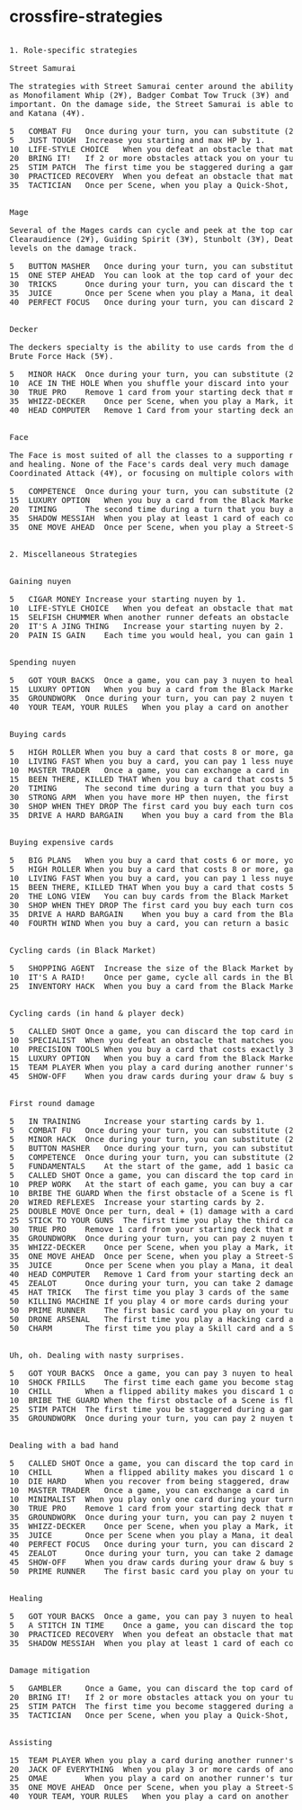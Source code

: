 # crossfire-strategies

<pre>

1. Role-specific strategies

Street Samurai

The strategies with Street Samurai center around the ability to draw obstacles from other player to itself, using cards such
as Monofilament Whip (2¥), Badger Combat Tow Truck (3¥) and Aztechnology Striker (9¥). Due to this, high stamina is especially 
important. On the damage side, the Street Samurai is able to do heavy black damage to multiple opponents using Remington Roomsweeper (3¥) 
and Katana (4¥).

5	COMBAT FU	Once during your turn, you can substitute (2) for a (Black) when applying damage.
5	JUST TOUGH	Increase you starting and max HP by 1.
10	LIFE-STYLE CHOICE	When you defeat an obstacle that matches your main role color, its nuyen total increases by 1.
20	BRING IT!	If 2 or more obstacles attack you on your turn, reduce the total damage you take by 1.
25	STIM PATCH	The first time you be staggered during a game, go to 1HP instead.
30	PRACTICED RECOVERY	When you defeat an obstacle that matches your main role color, heal 1 HP.
35	TACTICIAN	Once per Scene, when you play a Quick-Shot, move an obstacle facing one runner to face another runner.


Mage 

Several of the Mages cards can cycle and peek at the top cards in the player's deck. Such cards are Clairvoyance (2¥), 
Clearaudience (2¥), Guiding Spirit (3¥), Stunbolt (3¥), Deathtouch (4¥). The rest of the Mages cards can deal damage to whole 
levels on the damage track.

5	BUTTON MASHER	Once during your turn, you can substitute (2) for a (Blue) when applying damage.
15	ONE STEP AHEAD	You can look at the top card of your deck anytime. (Doing so can't cause you to shuffle your deck.)
30	TRICKS		Once during your turn, you can discard the top card of your deck.
35	JUICE		Once per Scene when you play a Mana, it deals + (2) damage.
40	PERFECT FOCUS	Once during your turn, you can discard 2 cards of the same color to return another card of that color from your discard to your hand.


Decker

The deckers specialty is the ability to use cards from the discard pile, such as Jacked In (3¥), Retrieval Agent (4¥) and 
Brute Force Hack (5¥).

5	MINOR HACK	Once during your turn, you can substitute (2) for a (Green) when applying damage.
10	ACE IN THE HOLE	When you shuffle your discard into your deck, you can leave one non-basic card in your discard.
30	TRUE PRO	Remove 1 card from your starting deck that matches your main role color. Replace it with a 2-cost card of that color.
35	WHIZZ-DECKER	Once per Scene, when you play a Mark, it does 1 extra damage of any color.
40	HEAD COMPUTER	Remove 1 Card from your starting deck and replace it with a JACKED-IN.


Face

The Face is most suited of all the classes to a supporting role, with specialty in gaining discounts when buying cards
and healing. None of the Face's cards deal very much damage by themselves, but combining forces with other players using 
Coordinated Attack (4¥), or focusing on multiple colors with Press the Advantage (5¥) can deal much damage, but are highly situational.

5	COMPETENCE	Once during your turn, you can substitute (2) for a (Red) when applying damage.
15	LUXURY OPTION	When you buy a card from the Black Market, you can pay 1 more nuyen to draw a card.
20	TIMING		The second time during a turn that you buy a card that matches your main role color, pay 1 less nuyen.
35	SHADOW MESSIAH	When you play at least 1 card of each color on your turn, heal 1 HP.
35	ONE MOVE AHEAD	Once per Scene, when you play a Street-Smarts, choose another runner. That runner draws 1 card.


2. Miscellaneous Strategies


Gaining nuyen

5	CIGAR MONEY	Increase your starting nuyen by 1.
10	LIFE-STYLE CHOICE	When you defeat an obstacle that matches your main role color, its nuyen total increases by 1.
15	SELFISH CHUMMER	When another runner defeats an obstacle facing you, gain nuyen equal to the current runner's share instead of your normal share.
20	IT'S A JING THING	Increase your starting nuyen by 2.
20	PAIN IS GAIN	Each time you would heal, you can gain 1 nuyen instead.


Spending nuyen

5	GOT YOUR BACKS	Once a game, you can pay 3 nuyen to heal a staggered runner 1HP.
15	LUXURY OPTION	When you buy a card from the Black Market, you can pay 1 more nuyen to draw a card.
35	GROUNDWORK	Once during your turn, you can pay 2 nuyen to draw 1 card.
40	YOUR TEAM, YOUR RULES	When you play a card on another runner's turn, you can pay 1 nuyen to draw 1 card.


Buying cards

5	HIGH ROLLER	When you buy a card that costs 8 or more, gain 2 nuyen.
10	LIVING FAST	When you buy a card, you can pay 1 less nuyen if you put the card into your discard instead of your hand.
10	MASTER TRADER	Once a game, you can exchange a card in your hand with a card in the Black Market that has the same cost.
15	BEEN THERE, KILLED THAT	When you buy a card that costs 5 or more and matches your main role color, pay 1 less nuyen.
20	TIMING		The second time during a turn that you buy a card that matches your main role color, pay 1 less nuyen.
30	STRONG ARM	When you have more HP then nuyen, the first card you buy each turn costs 1 less nuyen.
30	SHOP WHEN THEY DROP	The first card you buy each turn costs 1 less nuyen if it matches the color of an obstacle you defeated that turn.
35	DRIVE A HARD BARGAIN	When you buy a card from the Black Market, you can put another card that costs at least 3 less than it from the Market into your discard.


Buying expensive cards

5	BIG PLANS	When you buy a card that costs 6 or more, you can move an obstacle facing a runner.
5	HIGH ROLLER	When you buy a card that costs 8 or more, gain 2 nuyen.
10	LIVING FAST	When you buy a card, you can pay 1 less nuyen if you put the card into your discard instead of your hand.
15	BEEN THERE, KILLED THAT	When you buy a card that costs 5 or more and matches your main role color, pay 1 less nuyen.
20	THE LONG VIEW	You can buy cards from the Black Market discard.
30	SHOP WHEN THEY DROP	The first card you buy each turn costs 1 less nuyen if it matches the color of an obstacle you defeated that turn.
35	DRIVE A HARD BARGAIN	When you buy a card from the Black Market, you can put another card that costs at least 3 less than it from the Market into your discard.
40	FOURTH WIND	When you buy a card, you can return a basic card of the same color from your discard to your hand.


Cycling cards (in Black Market)

5	SHOPPING AGENT	Increase the size of the Black Market by 1 card.
10	IT'S A RAID!	Once per game, cycle all cards in the Black Market.
25	INVENTORY HACK	When you buy a card from the Black Market, you can cycle another card in the Black Market.


Cycling cards (in hand & player deck)

5	CALLED SHOT	Once a game, you can discard the top card in the Black Market deck. If it matches you main role color, draw 2 cards.
10	SPECIALIST	When you defeat an obstacle that matches your main role color, you can draw 1 card then discard a card.
10	PRECISION TOOLS	When you buy a card that costs exactly 3 nuyen, you can draw 1 card then discard 1 card.
15	LUXURY OPTION	When you buy a card from the Black Market, you can pay 1 more nuyen to draw a card.
15	TEAM PLAYER	When you play a card during another runner's turn, that runner can draw 1 card, then discard 1 card.
45	SHOW-OFF	When you draw cards during your draw & buy step, draw 1 extra card, then discard 1 card.


First round damage

5	IN TRAINING 	Increase your starting cards by 1.
5	COMBAT FU	Once during your turn, you can substitute (2) for a (Black) when applying damage.
5	MINOR HACK	Once during your turn, you can substitute (2) for a (Green) when applying damage.
5	BUTTON MASHER	Once during your turn, you can substitute (2) for a (Blue) when applying damage.
5	COMPETENCE	Once during your turn, you can substitute (2) for a (Red) when applying damage.
5	FUNDAMENTALS	At the start of the game, add 1 basic card of any color to your starting deck.
5	CALLED SHOT	Once a game, you can discard the top card in the Black Market deck. If it matches you main role color, draw 2 cards.
10	PREP WORK	At the start of each game, you can buy a card. (Pay its cost and put it into your hand immediately.)
10	BRIBE THE GUARD	When the first obstacle of a Scene is flipped up, you can discard it and draw another card from the same deck.
20	WIRED REFLEXES	Increase your starting cards by 2.
25	DOUBLE MOVE	Once per turn, deal + (1) damage with a card if you played another card with the same name that turn.
25	STICK TO YOUR GUNS	The first time you play the third card in the same color during your turn, deal + (1) damage with that card.
30	TRUE PRO	Remove 1 card from your starting deck that matches your main role color. Replace it with a 2-cost card of that color.
35	GROUNDWORK	Once during your turn, you can pay 2 nuyen to draw 1 card.
35	WHIZZ-DECKER	Once per Scene, when you play a Mark, it does 1 extra damage of any color.
35	ONE MOVE AHEAD	Once per Scene, when you play a Street-Smarts, choose another runner. That runner draws 1 card.
35	JUICE		Once per Scene when you play a Mana, it deals + (2) damage.
40	HEAD COMPUTER	Remove 1 Card from your starting deck and replace it with a JACKED-IN.
45	ZEALOT		Once during your turn, you can take 2 damage to draw 2 cards.
45	HAT TRICK	The first time you play 3 cards of the same name during your turn, deal 1 level of damage to an obstacle during your Apple Damage step that turn.
50	KILLING MACHINE	If you play 4 or more cards during your turn, one of those cards deals 1 extra damage of any color.
50	PRIME RUNNER	The first basic card you play on your turn that matches your role color deals 2 damage of its color instead of 1.
50	DRONE ARSENAL	The first time you play a Hacking card and a Weapon card during you turn, one of your Hacking or Weapon cards also deals + (Green) or + (Black) damage.
50	CHARM		The first time you play a Skill card and a Spell card during you turn, one of your Skill or Spell cards also deals + (red) or + (blue) damage.


Uh, oh. Dealing with nasty surprises.

5	GOT YOUR BACKS	Once a game, you can pay 3 nuyen to heal a staggered runner 1HP.
10	SHOCK FRILLS	The first time each game you become staggered, deal 2 consecutive levels of damage to an obstacle facing you
10	CHILL		When a flipped ability makes you discard 1 or more cards, you can draw 1 card after all discarding.
10	BRIBE THE GUARD	When the first obstacle of a Scene is flipped up, you can discard it and draw another card from the same deck.
25	STIM PATCH	The first time you be staggered during a game, go to 1HP instead.
35	GROUNDWORK	Once during your turn, you can pay 2 nuyen to draw 1 card.


Dealing with a bad hand

5	CALLED SHOT	Once a game, you can discard the top card in the Black Market deck. If it matches you main role color, draw 2 cards.
10	CHILL		When a flipped ability makes you discard 1 or more cards, you can draw 1 card after all discarding.
10	DIE HARD	When you recover from being staggered, draw 3 cards instead of 2.
10	MASTER TRADER	Once a game, you can exchange a card in your hand with a card in the Black Market that has the same cost.
10	MINIMALIST	When you play only one card during your turn, it deals + (1) damage.
30	TRUE PRO	Remove 1 card from your starting deck that matches your main role color. Replace it with a 2-cost card of that color.
35	GROUNDWORK	Once during your turn, you can pay 2 nuyen to draw 1 card.
35	WHIZZ-DECKER	Once per Scene, when you play a Mark, it does 1 extra damage of any color.
35	JUICE		Once per Scene when you play a Mana, it deals + (2) damage.
40	PERFECT FOCUS	Once during your turn, you can discard 2 cards of the same color to return another card of that color from your discard to your hand.
45	ZEALOT		Once during your turn, you can take 2 damage to draw 2 cards.
45	SHOW-OFF	When you draw cards during your draw & buy step, draw 1 extra card, then discard 1 card.
50	PRIME RUNNER	The first basic card you play on your turn that matches your role color deals 2 damage of its color instead of 1.


Healing

5	GOT YOUR BACKS	Once a game, you can pay 3 nuyen to heal a staggered runner 1HP.
5	A STITCH IN TIME	Once a game, you can discard the top card in the Black Market deck. If it matches you main role color, heal 1 HP.
30	PRACTICED RECOVERY	When you defeat an obstacle that matches your main role color, heal 1 HP.
35	SHADOW MESSIAH	When you play at least 1 card of each color on your turn, heal 1 HP.


Damage mitigation

5	GAMBLER		Once a Game, you can discard the top card of the Black Market deck. If it matches your main role color, choose an Obstacle. It can't attack that turn.
20	BRING IT!	If 2 or more obstacles attack you on your turn, reduce the total damage you take by 1.
25	STIM PATCH	The first time you become staggered during a game, go to 1HP instead.
35	TACTICIAN	Once per Scene, when you play a Quick-Shot, move an obstacle facing one runner to face another runner.


Assisting

15	TEAM PLAYER	When you play a card during another runner's turn, that runner can draw 1 card, then discard 1 card.
20	JACK OF EVERYTHING	When you play 3 or more cards of another runner's main role color in a turn, that runner draws 1 card.
25	OMAE		When you play a card on another runner's turn, that card deals + (1) damage.
35	ONE MOVE AHEAD	Once per Scene, when you play a Street-Smarts, choose another runner. That runner draws 1 card.
40	YOUR TEAM, YOUR RULES	When you play a card on another runner's turn, you can pay 1 nuyen to draw 1 card.
</pre>
